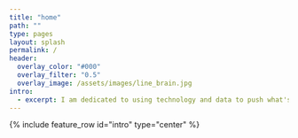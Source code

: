 ```yaml
---
title: "home"
path: ""
type: pages
layout: splash
permalink: /
header:
  overlay_color: "#000"
  overlay_filter: "0.5"
  overlay_image: /assets/images/line_brain.jpg
intro: 
  - excerpt: I am dedicated to using technology and data to push what's possible and equip humans to thrive in our ever-changing world. 
---
```


{% include feature_row id="intro" type="center" %}

